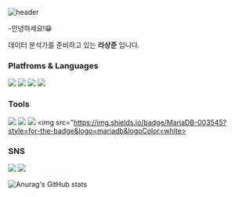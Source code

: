 
![header](https://capsule-render.vercel.app/api?type=wave&color=auto&height=300&section=header&text=Sangjoon's%20Github&fontSize=80)


-안녕하세요!😁  

데이터 분석가를 준비하고 있는 **라상준** 입니다.


### Platfroms & Languages

<img src="https://img.shields.io/badge/MySQL-4479A1?style=for-the-badge&logo=MySQL&logoColor=black">    <img src="https://img.shields.io/badge/Python-3776AB?style=for-the-badge&logo=Python&logoColor=white">    <img src="https://img.shields.io/badge/Slack-4A154B?style=for-the-badge&logo=Slack&logoColor=white">     <img src="https://img.shields.io/badge/Microsoft Excel-217346?style=for-the-badge&logo=Microsoft Excel&logoColor=black">



### Tools
<img src="https://img.shields.io/badge/Visual Studio Code-007ACC?style=for-the-badge&logo=Visual Studio code&logoColor=black">    <img src="https://img.shields.io/badge/Jupyter Code-F37626?style=for-the-badge&logo=Jupyter&logoColor=black">    <img src="https://img.shields.io/badge/Google Colab Code-F9AB00?style=for-the-badge&logo=Google Colab&logoColor=black">    <img src="https://img.shields.io/badge/MariaDB-003545?style=for-the-badge&logo=mariadb&logoColor=white>




### SNS
<img src="https://img.shields.io/badge/Instagram-E4405F?style=for-the-badge&logo=Instagram&logoColor=black">    <img src="https://img.shields.io/badge/facebook-1877F2?style=for-the-badge&logo=facebook&logoColor=black">



![Anurag's GitHub stats](https://github-readme-stats.vercel.app/api?username=Rasangjoon&show_icons=true&theme=react)
